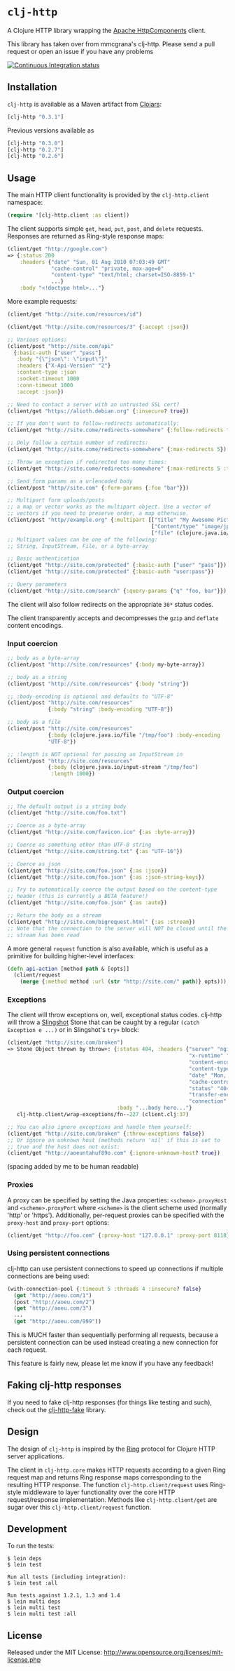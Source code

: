 # `clj-http`

A Clojure HTTP library wrapping the [Apache
HttpComponents](http://hc.apache.org/) client.

This library has taken over from mmcgrana's clj-http. Please send a
pull request or open an issue if you have any problems

[![Continuous Integration status](https://secure.travis-ci.org/dakrone/clj-http.png)](http://travis-ci.org/dakrone/clj-http)

## Installation

`clj-http` is available as a Maven artifact from
[Clojars](http://clojars.org/clj-http):

```clojure
[clj-http "0.3.1"]
```

Previous versions available as

```clojure
[clj-http "0.3.0"]
[clj-http "0.2.7"]
[clj-http "0.2.6"]
```

## Usage

The main HTTP client functionality is provided by the
`clj-http.client` namespace:

```clojure
(require '[clj-http.client :as client])
```

The client supports simple `get`, `head`, `put`, `post`, and `delete`
requests. Responses are returned as Ring-style response maps:

```clojure
(client/get "http://google.com")
=> {:status 200
    :headers {"date" "Sun, 01 Aug 2010 07:03:49 GMT"
              "cache-control" "private, max-age=0"
              "content-type" "text/html; charset=ISO-8859-1"
              ...}
    :body "<!doctype html>..."}
```

More example requests:

```clojure
(client/get "http://site.com/resources/id")

(client/get "http://site.com/resources/3" {:accept :json})

;; Various options:
(client/post "http://site.com/api"
  {:basic-auth ["user" "pass"]
   :body "{\"json\": \"input\"}"
   :headers {"X-Api-Version" "2"}
   :content-type :json
   :socket-timeout 1000
   :conn-timeout 1000
   :accept :json})

;; Need to contact a server with an untrusted SSL cert?
(client/get "https://alioth.debian.org" {:insecure? true})

;; If you don't want to follow-redirects automatically:
(client/get "http://site.come/redirects-somewhere" {:follow-redirects false})

;; Only follow a certain number of redirects:
(client/get "http://site.come/redirects-somewhere" {:max-redirects 5})

;; Throw an exception if redirected too many times:
(client/get "http://site.come/redirects-somewhere" {:max-redirects 5 :throw-exceptions true})

;; Send form params as a urlencoded body
(client/post "http//site.com" {:form-params {:foo "bar"}})

;; Multipart form uploads/posts
;; a map or vector works as the multipart object. Use a vector of
;; vectors if you need to preserve order, a map otherwise.
(client/post "http//example.org" {:multipart [["title" "My Awesome Picture"]
                                              ["Content/type" "image/jpeg"]
                                              ["file" (clojure.java.io/file "pic.jpg")]]})
;; Multipart values can be one of the following:
;; String, InputStream, File, or a byte-array

;; Basic authentication
(client/get "http://site.com/protected" {:basic-auth ["user" "pass"]})
(client/get "http://site.com/protected" {:basic-auth "user:pass"})

;; Query parameters
(client/get "http://site.com/search" {:query-params {"q" "foo, bar"}})
```

The client will also follow redirects on the appropriate `30*` status
codes.

The client transparently accepts and decompresses the `gzip` and
`deflate` content encodings.

### Input coercion

```clojure
;; body as a byte-array
(client/post "http://site.com/resources" {:body my-byte-array})

;; body as a string
(client/post "http://site.com/resources" {:body "string"})

;; :body-encoding is optional and defaults to "UTF-8"
(client/post "http://site.com/resources"
             {:body "string" :body-encoding "UTF-8"})

;; body as a file
(client/post "http://site.com/resources"
             {:body (clojure.java.io/file "/tmp/foo") :body-encoding
             "UTF-8"})

;; :length is NOT optional for passing an InputStream in
(client/post "http://site.com/resources"
             {:body (clojure.java.io/input-stream "/tmp/foo")
              :length 1000})
```

### Output coercion

```clojure
;; The default output is a string body
(client/get "http://site.com/foo.txt")

;; Coerce as a byte-array
(client/get "http://site.com/favicon.ico" {:as :byte-array})

;; Coerce as something other than UTF-8 string
(client/get "http://site.com/string.txt" {:as "UTF-16"})

;; Coerce as json
(client/get "http://site.com/foo.json" {:as :json})
(client/get "http://site.com/foo.json" {:as :json-string-keys})

;; Try to automatically coerce the output based on the content-type
;; header (this is currently a BETA feature!)
(client/get "http://site.com/foo.json" {:as :auto})

;; Return the body as a stream
(client/get "http://site.com/bigrequest.html" {:as :stream})
;; Note that the connection to the server will NOT be closed until the
;; stream has been read
```

A more general `request` function is also available, which is useful
as a primitive for building higher-level interfaces:

```clojure
(defn api-action [method path & [opts]]
  (client/request
    (merge {:method method :url (str "http://site.com/" path)} opts)))
```

### Exceptions

The client will throw exceptions on, well, exceptional status
codes. clj-http will throw a
[Slingshot](http://github.com/scgilardi/slingshot) Stone that can be
caught by a regular `(catch Exception e ...)` or in Slingshot's `try+`
block:

```clojure
(client/get "http://site.com/broken")
=> Stone Object thrown by throw+: {:status 404, :headers {"server" "nginx/1.0.4",
                                                          "x-runtime" "12ms",
                                                          "content-encoding" "gzip",
                                                          "content-type" "text/html; charset=utf-8",
                                                          "date" "Mon, 17 Oct 2011 23:15 :36 GMT",
                                                          "cache-control" "no-cache",
                                                          "status" "404 Not Found",
                                                          "transfer-encoding" "chunked",
                                                          "connection" "close"},
                                   :body "...body here..."}
   clj-http.client/wrap-exceptions/fn--227 (client.clj:37)

;; You can also ignore exceptions and handle them yourself:
(client/get "http://site.com/broken" {:throw-exceptions false})
;; Or ignore an unknown host (methods return 'nil' if this is set to
;; true and the host does not exist:
(client/get "http://aoeuntahuf89o.com" {:ignore-unknown-host? true})
````
(spacing added by me to be human readable)

### Proxies

A proxy can be specified by setting the Java properties:
`<scheme>.proxyHost` and `<scheme>.proxyPort` where `<scheme>` is the client
scheme used (normally 'http' or 'https'). Additionally, per-request
proxies can be specified with the `proxy-host` and `proxy-port`
options:

```clojure
(client/get "http://foo.com" {:proxy-host "127.0.0.1" :proxy-port 8118})
```

### Using persistent connections
clj-http can use persistent connections to speed up connections if
multiple connections are being used:

```clojure
(with-connection-pool {:timeout 5 :threads 4 :insecure? false}
  (get "http://aoeu.com/1")
  (post "http://aoeu.com/2")
  (get "http://aoeu.com/3")
  ...
  (get "http://aoeu.com/999"))
```

This is MUCH faster than sequentially performing all requests, because
a persistent connection can be used instead creating a new connection
for each request.

This feature is fairly new, please let me know if you have any feedback!

## Faking clj-http responses

If you need to fake clj-http responses (for things like testing and
such), check out the
[clj-http-fake](https://github.com/myfreeweb/clj-http-fake) library.

## Design

The design of `clj-http` is inspired by the
[Ring](http://github.com/mmcgrana/ring) protocol for Clojure HTTP
server applications.

The client in `clj-http.core` makes HTTP requests according to a given
Ring request map and returns Ring response maps corresponding to the
resulting HTTP response. The function `clj-http.client/request` uses
Ring-style middleware to layer functionality over the core HTTP
request/response implementation. Methods like `clj-http.client/get`
are sugar over this `clj-http.client/request` function.

## Development

To run the tests:

    $ lein deps
    $ lein test

    Run all tests (including integration):
    $ lein test :all

    Run tests against 1.2.1, 1.3 and 1.4
    $ lein multi deps
    $ lein multi test
    $ lein multi test :all

## License

Released under the MIT License:
<http://www.opensource.org/licenses/mit-license.php>
